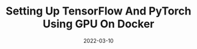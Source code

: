 ---
title: Setting Up TensorFlow And PyTorch Using GPU On Docker
date: 2022-03-10
categories: 
  - Programming
  - Docker
tags:
  - PyTorch
  - TensorFlow
  - CUDA
excerpt: A short tutorial on setting up TensorFlow and PyTorch deep learning models on GPUs using Docker.
link: https://wandb.ai/wandb_fc/tips/reports/Setting-Up-TensorFlow-And-PyTorch-Using-GPU-On-Docker--VmlldzoxNjU5Mzky
---